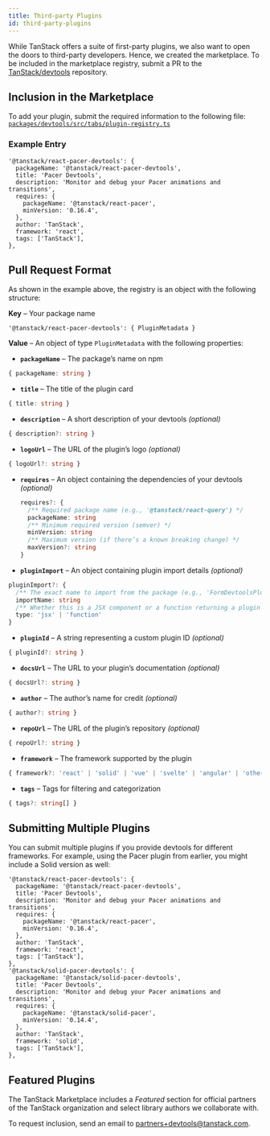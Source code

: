 ```yaml
---
title: Third-party Plugins
id: third-party-plugins
---
```


While TanStack offers a suite of first-party plugins, we also want to open the doors to third-party developers. Hence, we created the marketplace.
To be included in the marketplace registry, submit a PR to the [TanStack/devtools](https://github.com/TanStack/devtools) repository.

## Inclusion in the Marketplace

To add your plugin, submit the required information to the following file:
[`packages/devtools/src/tabs/plugin-registry.ts`](https://github.com/TanStack/devtools/blob/main/packages/devtools/src/tabs/plugin-registry.ts)

### Example Entry

```tsx
'@tanstack/react-pacer-devtools': {
  packageName: '@tanstack/react-pacer-devtools',
  title: 'Pacer Devtools',
  description: 'Monitor and debug your Pacer animations and transitions',
  requires: {
    packageName: '@tanstack/react-pacer',
    minVersion: '0.16.4',
  },
  author: 'TanStack',
  framework: 'react',
  tags: ['TanStack'],
},
```

## Pull Request Format

As shown in the example above, the registry is an object with the following structure:

**Key** – Your package name

```tsx
'@tanstack/react-pacer-devtools': { PluginMetadata }
```

**Value** – An object of type `PluginMetadata` with the following properties:

- **`packageName`** – The package’s name on npm

```ts
{ packageName: string }
```

- **`title`** – The title of the plugin card

```ts
{ title: string }
```

- **`description`** – A short description of your devtools *(optional)*

```ts
{ description?: string }
```

- **`logoUrl`** – The URL of the plugin’s logo *(optional)*

```ts
{ logoUrl?: string }
```

- **`requires`** – An object containing the dependencies of your devtools *(optional)*

  ```ts
  requires?: {
    /** Required package name (e.g., '@tanstack/react-query') */
    packageName: string
    /** Minimum required version (semver) */
    minVersion: string
    /** Maximum version (if there’s a known breaking change) */
    maxVersion?: string
  }
  ```

- **`pluginImport`** – An object containing plugin import details *(optional)*

```ts
pluginImport?: {
  /** The exact name to import from the package (e.g., 'FormDevtoolsPlugin' or 'ReactQueryDevtoolsPanel') */
  importName: string
  /** Whether this is a JSX component or a function returning a plugin */
  type: 'jsx' | 'function'
}
  ```

- **`pluginId`** – A string representing a custom plugin ID *(optional)*

```ts
{ pluginId?: string }
```

- **`docsUrl`** – The URL to your plugin’s documentation *(optional)*

```ts
{ docsUrl?: string }
```

- **`author`** – The author’s name for credit *(optional)*

```ts
{ author?: string }
```

- **`repoUrl`** – The URL of the plugin’s repository *(optional)*

```ts
{ repoUrl?: string }
```

- **`framework`** – The framework supported by the plugin

```ts
{ framework?: 'react' | 'solid' | 'vue' | 'svelte' | 'angular' | 'other' }
```

- **`tags`** – Tags for filtering and categorization

```ts
{ tags?: string[] }
```

## Submitting Multiple Plugins

You can submit multiple plugins if you provide devtools for different frameworks.
For example, using the Pacer plugin from earlier, you might include a Solid version as well:

```tsx
'@tanstack/react-pacer-devtools': {
  packageName: '@tanstack/react-pacer-devtools',
  title: 'Pacer Devtools',
  description: 'Monitor and debug your Pacer animations and transitions',
  requires: {
    packageName: '@tanstack/react-pacer',
    minVersion: '0.16.4',
  },
  author: 'TanStack',
  framework: 'react',
  tags: ['TanStack'],
},
'@tanstack/solid-pacer-devtools': {
  packageName: '@tanstack/solid-pacer-devtools',
  title: 'Pacer Devtools',
  description: 'Monitor and debug your Pacer animations and transitions',
  requires: {
    packageName: '@tanstack/solid-pacer',
    minVersion: '0.14.4',
  },
  author: 'TanStack',
  framework: 'solid',
  tags: ['TanStack'],
},
```

## Featured Plugins

The TanStack Marketplace includes a *Featured* section for official partners of the TanStack organization and select library authors we collaborate with.

To request inclusion, send an email to <partners+devtools@tanstack.com>.
